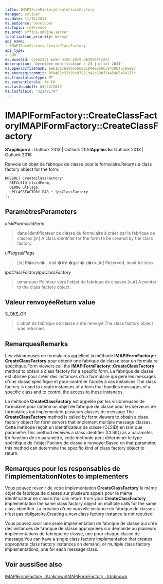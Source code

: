 ```yaml
---
title: IMAPIFormFactoryCreateClassFactory
manager: soliver
ms.date: 11/16/2014
ms.audience: Developer
ms.topic: reference
ms.prod: office-online-server
localization_priority: Normal
api_name:
- IMAPIFormFactory.CreateClassFactory
api_type:
- COM
ms.assetid: dceb21b1-be5e-418d-b0c9-db39195fc82e
description: 'Dernière modification : 23 juillet 2011'
ms.openlocfilehash: 6e616a76d9665b602184e88566384506fcce5697
ms.sourcegitcommit: 8fe462c32b91c87911942c188f3445e85a54137c
ms.translationtype: MT
ms.contentlocale: fr-FR
ms.lasthandoff: 04/23/2019
ms.locfileid: "32342174"
---
```

# <a name="imapiformfactorycreateclassfactory"></a><span data-ttu-id="98112-103">IMAPIFormFactory::CreateClassFactory</span><span class="sxs-lookup"><span data-stu-id="98112-103">IMAPIFormFactory::CreateClassFactory</span></span>

  
  
<span data-ttu-id="98112-104">**S’applique à** : Outlook 2013 | Outlook 2016</span><span class="sxs-lookup"><span data-stu-id="98112-104">**Applies to**: Outlook 2013 | Outlook 2016</span></span> 
  
<span data-ttu-id="98112-105">Renvoie un objet de fabrique de classe pour le formulaire.</span><span class="sxs-lookup"><span data-stu-id="98112-105">Returns a class factory object for the form.</span></span>
  
```cpp
HRESULT CreateClassFactory(
  REFCLSID clsidForm,
  ULONG ulFlags,
  LPCLASSFACTORY FAR * lppClassFactory
);
```

## <a name="parameters"></a><span data-ttu-id="98112-106">Paramètres</span><span class="sxs-lookup"><span data-stu-id="98112-106">Parameters</span></span>

 <span data-ttu-id="98112-107">_clsidForm_</span><span class="sxs-lookup"><span data-stu-id="98112-107">_clsidForm_</span></span>
  
> <span data-ttu-id="98112-108">dans Identificateur de classe du formulaire à créer par la fabrique de classes.</span><span class="sxs-lookup"><span data-stu-id="98112-108">[in] A class identifier for the form to be created by the class factory.</span></span>
    
 <span data-ttu-id="98112-109">_ulFlags_</span><span class="sxs-lookup"><span data-stu-id="98112-109">_ulFlags_</span></span>
  
> <span data-ttu-id="98112-110">[in] R�serv� ; doit �tre �gal � z�ro.</span><span class="sxs-lookup"><span data-stu-id="98112-110">[in] Reserved; must be zero.</span></span>
    
 <span data-ttu-id="98112-111">_lppClassFactory_</span><span class="sxs-lookup"><span data-stu-id="98112-111">_lppClassFactory_</span></span>
  
> <span data-ttu-id="98112-112">remarquer Pointeur vers l'objet de fabrique de classes.</span><span class="sxs-lookup"><span data-stu-id="98112-112">[out] A pointer to the class factory object.</span></span>
    
## <a name="return-value"></a><span data-ttu-id="98112-113">Valeur renvoyée</span><span class="sxs-lookup"><span data-stu-id="98112-113">Return value</span></span>

<span data-ttu-id="98112-114">S_OK</span><span class="sxs-lookup"><span data-stu-id="98112-114">S_OK</span></span> 
  
> <span data-ttu-id="98112-115">L'objet de fabrique de classe a été renvoyé.</span><span class="sxs-lookup"><span data-stu-id="98112-115">The class factory object was returned.</span></span>
    
## <a name="remarks"></a><span data-ttu-id="98112-116">Remarques</span><span class="sxs-lookup"><span data-stu-id="98112-116">Remarks</span></span>

<span data-ttu-id="98112-117">Les visionneuses de formulaires appellent la méthode **IMAPIFormFactory:: CreateClassFactory** pour obtenir une fabrique de classe pour un formulaire spécifique.</span><span class="sxs-lookup"><span data-stu-id="98112-117">Form viewers call the **IMAPIFormFactory::CreateClassFactory** method to obtain a class factory for a specific form.</span></span> <span data-ttu-id="98112-118">La fabrique de classe est utilisée pour créer des instances d'un formulaire qui gère les messages d'une classe spécifique et pour contrôler l'accès à ces instances.</span><span class="sxs-lookup"><span data-stu-id="98112-118">The class factory is used to create instances of a form that handles messages of a specific class and to control the access to these instances.</span></span> 
  
<span data-ttu-id="98112-119">La méthode **CreateClassFactory** est appelée par les visionneuses de formulaire pour obtenir un objet de fabrique de classe pour les serveurs de formulaires qui implémentent plusieurs classes de message.</span><span class="sxs-lookup"><span data-stu-id="98112-119">The **CreateClassFactory** method is called by form viewers to obtain a class factory object for form servers that implement multiple message classes.</span></span> <span data-ttu-id="98112-120">Cette méthode reçoit un identificateur de classe (CLSID) en tant que paramètre.</span><span class="sxs-lookup"><span data-stu-id="98112-120">This method receives a class identifier (CLSID) as a parameter.</span></span> <span data-ttu-id="98112-121">En fonction de ce paramètre, cette méthode peut déterminer le type spécifique de l'objet Factory de classe à renvoyer.</span><span class="sxs-lookup"><span data-stu-id="98112-121">Based on that parameter, this method can determine the specific kind of class factory object to return.</span></span> 
  
## <a name="notes-to-implementers"></a><span data-ttu-id="98112-122">Remarques pour les responsables de l’implémentation</span><span class="sxs-lookup"><span data-stu-id="98112-122">Notes to implementers</span></span>

<span data-ttu-id="98112-123">Vous pouvez revenir de votre implémentation **CreateClassFactory** le même objet de fabrique de classes sur plusieurs appels pour le même identificateur de classe.</span><span class="sxs-lookup"><span data-stu-id="98112-123">You can return from your **CreateClassFactory** implementation the same class factory object on multiple calls for the same class identifier.</span></span> <span data-ttu-id="98112-124">La création d'une nouvelle instance de fabrique de classes n'est pas obligatoire.</span><span class="sxs-lookup"><span data-stu-id="98112-124">Creating a new class factory instance is not required.</span></span> 
  
<span data-ttu-id="98112-125">Vous pouvez avoir une seule implémentation de fabrique de classe qui crée des instances de fabrique de classe appropriées sur demande ou plusieurs implémentations de fabrique de classe, une pour chaque classe de message.</span><span class="sxs-lookup"><span data-stu-id="98112-125">You can have a single class factory implementation that creates appropriate class factory instances on demand, or multiple class factory implementations, one for each message class.</span></span>
  
## <a name="see-also"></a><span data-ttu-id="98112-126">Voir aussi</span><span class="sxs-lookup"><span data-stu-id="98112-126">See also</span></span>



[<span data-ttu-id="98112-127">IMAPIFormFactory : IUnknown</span><span class="sxs-lookup"><span data-stu-id="98112-127">IMAPIFormFactory : IUnknown</span></span>](imapiformfactoryiunknown.md)

